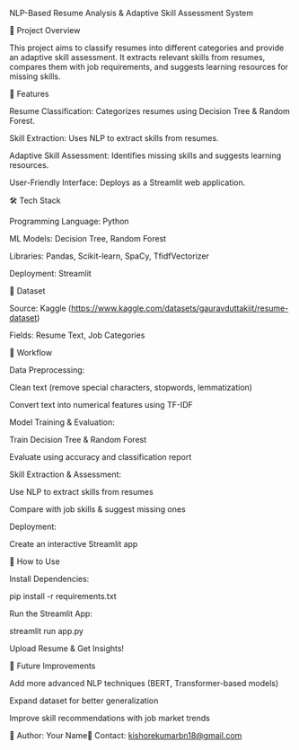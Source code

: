 NLP-Based Resume Analysis & Adaptive Skill Assessment System

📌 Project Overview

This project aims to classify resumes into different categories and provide an adaptive skill assessment. It extracts relevant skills from resumes, compares them with job requirements, and suggests learning resources for missing skills.

🚀 Features

Resume Classification: Categorizes resumes using Decision Tree & Random Forest.

Skill Extraction: Uses NLP to extract skills from resumes.

Adaptive Skill Assessment: Identifies missing skills and suggests learning resources.

User-Friendly Interface: Deploys as a Streamlit web application.

🛠️ Tech Stack

Programming Language: Python

ML Models: Decision Tree, Random Forest

Libraries: Pandas, Scikit-learn, SpaCy, TfidfVectorizer

Deployment: Streamlit

📂 Dataset

Source: Kaggle (https://www.kaggle.com/datasets/gauravduttakiit/resume-dataset)

Fields: Resume Text, Job Categories

🔄 Workflow

Data Preprocessing:

Clean text (remove special characters, stopwords, lemmatization)

Convert text into numerical features using TF-IDF

Model Training & Evaluation:

Train Decision Tree & Random Forest

Evaluate using accuracy and classification report

Skill Extraction & Assessment:

Use NLP to extract skills from resumes

Compare with job skills & suggest missing ones

Deployment:

Create an interactive Streamlit app


🌟 How to Use

Install Dependencies:

pip install -r requirements.txt

Run the Streamlit App:

streamlit run app.py

Upload Resume & Get Insights!

🎯 Future Improvements

Add more advanced NLP techniques (BERT, Transformer-based models)

Expand dataset for better generalization

Improve skill recommendations with job market trends

🔗 Author: Your Name📧 Contact: kishorekumarbn18@gmail.com

